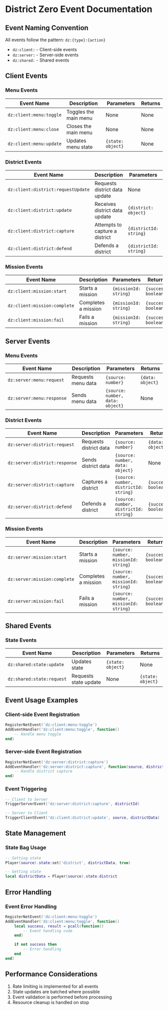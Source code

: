 # District Zero Event Documentation

## Event Naming Convention

All events follow the pattern: `dz:{type}:{action}`

- `dz:client:` - Client-side events
- `dz:server:` - Server-side events
- `dz:shared:` - Shared events

## Client Events

### Menu Events

| Event Name              | Description           | Parameters        | Returns |
| ----------------------- | --------------------- | ----------------- | ------- |
| `dz:client:menu:toggle` | Toggles the main menu | None              | None    |
| `dz:client:menu:close`  | Closes the main menu  | None              | None    |
| `dz:client:menu:update` | Updates menu state    | `{state: object}` | None    |

### District Events

| Event Name                         | Description                    | Parameters             | Returns              |
| ---------------------------------- | ------------------------------ | ---------------------- | -------------------- |
| `dz:client:district:requestUpdate` | Requests district data update  | None                   | None                 |
| `dz:client:district:update`        | Receives district data update  | `{district: object}`   | None                 |
| `dz:client:district:capture`       | Attempts to capture a district | `{districtId: string}` | `{success: boolean}` |
| `dz:client:district:defend`        | Defends a district             | `{districtId: string}` | `{success: boolean}` |

### Mission Events

| Event Name                   | Description         | Parameters            | Returns              |
| ---------------------------- | ------------------- | --------------------- | -------------------- |
| `dz:client:mission:start`    | Starts a mission    | `{missionId: string}` | `{success: boolean}` |
| `dz:client:mission:complete` | Completes a mission | `{missionId: string}` | `{success: boolean}` |
| `dz:client:mission:fail`     | Fails a mission     | `{missionId: string}` | `{success: boolean}` |

## Server Events

### Menu Events

| Event Name                | Description        | Parameters                       | Returns          |
| ------------------------- | ------------------ | -------------------------------- | ---------------- |
| `dz:server:menu:request`  | Requests menu data | `{source: number}`               | `{data: object}` |
| `dz:server:menu:response` | Sends menu data    | `{source: number, data: object}` | None             |

### District Events

| Event Name                    | Description            | Parameters                             | Returns              |
| ----------------------------- | ---------------------- | -------------------------------------- | -------------------- |
| `dz:server:district:request`  | Requests district data | `{source: number}`                     | `{data: object}`     |
| `dz:server:district:response` | Sends district data    | `{source: number, data: object}`       | None                 |
| `dz:server:district:capture`  | Captures a district    | `{source: number, districtId: string}` | `{success: boolean}` |
| `dz:server:district:defend`   | Defends a district     | `{source: number, districtId: string}` | `{success: boolean}` |

### Mission Events

| Event Name                   | Description         | Parameters                            | Returns              |
| ---------------------------- | ------------------- | ------------------------------------- | -------------------- |
| `dz:server:mission:start`    | Starts a mission    | `{source: number, missionId: string}` | `{success: boolean}` |
| `dz:server:mission:complete` | Completes a mission | `{source: number, missionId: string}` | `{success: boolean}` |
| `dz:server:mission:fail`     | Fails a mission     | `{source: number, missionId: string}` | `{success: boolean}` |

## Shared Events

### State Events

| Event Name                | Description           | Parameters        | Returns           |
| ------------------------- | --------------------- | ----------------- | ----------------- |
| `dz:shared:state:update`  | Updates state         | `{state: object}` | None              |
| `dz:shared:state:request` | Requests state update | None              | `{state: object}` |

## Event Usage Examples

### Client-side Event Registration

```lua
RegisterNetEvent('dz:client:menu:toggle')
AddEventHandler('dz:client:menu:toggle', function()
    -- Handle menu toggle
end)
```

### Server-side Event Registration

```lua
RegisterNetEvent('dz:server:district:capture')
AddEventHandler('dz:server:district:capture', function(source, districtId)
    -- Handle district capture
end)
```

### Event Triggering

```lua
-- Client to Server
TriggerServerEvent('dz:server:district:capture', districtId)

-- Server to Client
TriggerClientEvent('dz:client:district:update', source, districtData)
```

## State Management

### State Bag Usage

```lua
-- Setting state
Player(source).state:set('district', districtData, true)

-- Getting state
local districtData = Player(source).state.district
```

## Error Handling

### Event Error Handling

```lua
RegisterNetEvent('dz:client:menu:toggle')
AddEventHandler('dz:client:menu:toggle', function()
    local success, result = pcall(function()
        -- Event handling code
    end)

    if not success then
        -- Error handling
    end
end)
```

## Performance Considerations

1. Rate limiting is implemented for all events
2. State updates are batched where possible
3. Event validation is performed before processing
4. Resource cleanup is handled on stop
